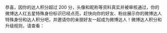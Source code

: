 恭喜，因你的达人积分超过 200 分，头像和昵称等资料真实并被审核通过，你的微博达人红五星特殊身份标识已经点亮，赶快向你的好友、粉丝展示你的微博达人特殊身份和达人积分吧，并邀请你的亲朋好友一起成为微博达人！微博达人积分和升级规则，请查看： ​​​​